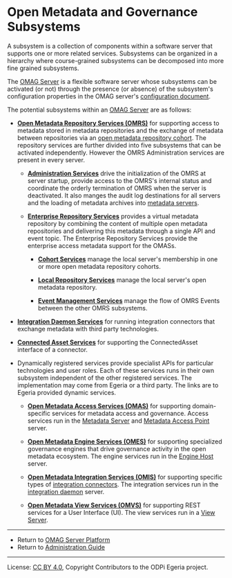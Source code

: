 <!-- SPDX-License-Identifier: CC-BY-4.0 -->
<!-- Copyright Contributors to the ODPi Egeria project. -->

# Open Metadata and Governance Subsystems

A subsystem is a collection of components
within a software server that supports one or more related services.
Subsystems can be organized in a hierarchy where course-grained subsystems can be
decomposed into more fine grained subsystems.

The [OMAG Server](omag-server.md) is a flexible software server whose subsystems
can be activated (or not) through the presence (or absence) of the subsystem's configuration
properties in the OMAG server's [configuration document](configuration-document.md).

The potential subsystems within an [OMAG Server](omag-server.md) are as follows:

* **[Open Metadata Repository Services (OMRS)](../../../repository-services)** for supporting access
  to metadata stored in metadata repositories and the exchange of metadata between repositories
  via an [open metadata repository cohort](../../../repository-services/docs/open-metadata-repository-cohort.md).
  The repository services are further divided into five subsystems that can be activated independently.
  However the OMRS Administration services are present in every server.
  
  * **[Administration Services](../../../repository-services/docs/subsystem-descriptions/administration-services.md)** drive the
    initialization of the OMRS at server startup, provide access to the OMRS's internal status and
    coordinate the orderly termination of OMRS when the server
    is deactivated.  It also manges the audit log destinations for all servers and
    the loading of metadata archives into [metadata servers](metadata-server.png).
    
  * **[Enterprise Repository Services](../../../repository-services/docs/subsystem-descriptions/enterprise-repository-services.md)** provides a virtual
    metadata repository by combining the content of multiple open metadata
    repositories and delivering this metadata through a single API and event topic.
    The Enterprise Repository Services provide the enterprise access metadata support for the OMASs.
    
    * **[Cohort Services](../../../repository-services/docs/subsystem-descriptions/cohort-services.md)** manage the local
    server's membership in one or more open metadata repository cohorts.
    
    * **[Local Repository Services](../../../repository-services/docs/subsystem-descriptions/local-repository-services.md)** manage the local
    server's open metadata repository.
  
    * **[Event Management Services](../../../repository-services/docs/subsystem-descriptions/event-management-services.md)** manage the flow of OMRS Events
    between the other OMRS subsystems.

  
* **[Integration Daemon Services](../../../governance-servers/integration-daemon-services)** for running integration
  connectors that exchange metadata with third party
  technologies.
  
* **[Connected Asset Services](../../../common-services/ocf-metadata-management)** for supporting the ConnectedAsset interface of a connector.  

* Dynamically registered services provide specialist APIs for particular technologies and user roles.
  Each of these services runs in their own subsystem independent of the
  other registered services. 
  The implementation may come from Egeria or a third party. The links are to Egeria provided dynamic services.
  
    * **[Open Metadata Access Services (OMAS)](../../../access-services)** for supporting domain-specific services
      for metadata access and governance.  Access services run in the [Metadata Server](metadata-server.md) and
      [Metadata Access Point](metadata-access-point.md) server.
            
    * **[Open Metadata Engine Services (OMES)](../../../engine-services)** for supporting specialized governance
      engines that drive governance activity in the open metadata ecosystem.
      The engine services run in the [Engine Host](engine-host.md) server.
    
    * **[Open Metadata Integration Services (OMIS)](../../../integration-services)** for supporting
    specific types of
    [integration connectors](../../../governance-servers/integration-daemon-services/docs/integration-connector.md).
    The integration services run in the [integration daemon](integration-daemon.md) server. 
    
    * **[Open Metadata View Services (OMVS)](../../../view-services)** for supporting REST
    services for a User Interface (UI).  The view services run in a
    [View Server](view-server.md).

----

* Return to [OMAG Server Platform](omag-server-platform.md)
* Return to [Administration Guide](../user)

----
License: [CC BY 4.0](https://creativecommons.org/licenses/by/4.0/),
Copyright Contributors to the ODPi Egeria project.